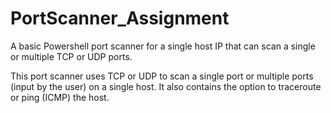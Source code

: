 # PortScanner_Assignment
A basic Powershell port scanner for a single host IP that can scan a single or multiple TCP or UDP ports.

This port scanner uses TCP or UDP to scan a single port or multiple ports (input by the user) on a single host. It also contains the option to traceroute or ping (ICMP) the host.
